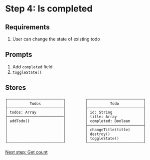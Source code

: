 # Step 4: Is completed

## Requirements

1. User can change the state of existing todo


## Prompts

1. Add `completed` field
2. `toggleState()`


## Stores

```
┌─────────────────────────┐         ┌─────────────────────────┐
│          Todos          │         │          Todo           │
├─────────────────────────┤         ├─────────────────────────┤
│ todos: Array            │         │ id: String              │
├─────────────────────────┤         │ title: Array            │
│ addTodo()               │         │ completed: Boolean      │
│                         │         ├─────────────────────────┤
│                         │         │ changeTitle(title)      │
│                         │         │ destroy()               │
│                         │         │ toggleState()           │
└─────────────────────────┘         └─────────────────────────┘
```

[Next step: Get count](STEP_5.md)

